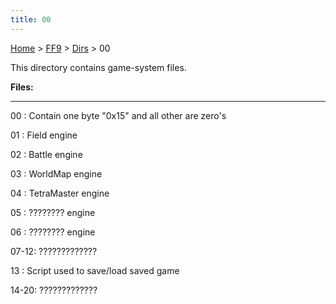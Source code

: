 ```yaml
---
title: 00
---
```


[Home](../../Main_Page.md) > [FF9](../../FF9.md) > [Dirs](../Dirs.md) > 00

This directory contains game-system files.

**Files:**

------------------------------------------------------------------------

00 : Contain one byte "0x15" and all other are zero's

01 : Field engine

02 : Battle engine

03 : WorldMap engine

04 : TetraMaster engine

05 : ???????? engine

06 : ???????? engine

07-12: ?????????????

13 : Script used to save/load saved game

14-20: ?????????????

